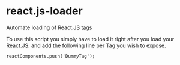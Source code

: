react.js-loader
===============

Automate loading of React.JS tags

To use this script you simply have to load it right after you load your React.JS.
and add the following line per Tag you wish to expose.

    reactComponents.push('DummyTag');